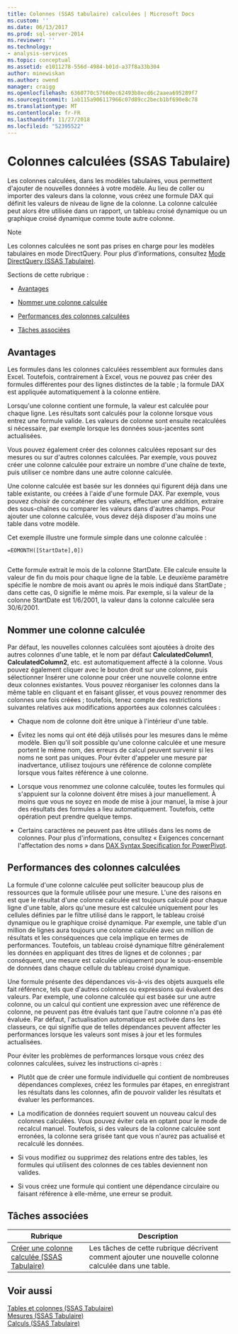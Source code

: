 ```yaml
---
title: Colonnes (SSAS tabulaire) calculées | Microsoft Docs
ms.custom: ''
ms.date: 06/13/2017
ms.prod: sql-server-2014
ms.reviewer: ''
ms.technology:
- analysis-services
ms.topic: conceptual
ms.assetid: e1011278-556d-4984-b01d-a37f8a33b304
author: minewiskan
ms.author: owend
manager: craigg
ms.openlocfilehash: 6360770c57660ec62493b8ecd6c2aaea695289f7
ms.sourcegitcommit: 1ab115a906117966c07d89cc2becb1bf690e8c78
ms.translationtype: MT
ms.contentlocale: fr-FR
ms.lasthandoff: 11/27/2018
ms.locfileid: "52395522"
---
```

# <a name="calculated-columns-ssas-tabular"></a>Colonnes calculées (SSAS Tabulaire)
  Les colonnes calculées, dans les modèles tabulaires, vous permettent d'ajouter de nouvelles données à votre modèle. Au lieu de coller ou importer des valeurs dans la colonne, vous créez une formule DAX qui définit les valeurs de niveau de ligne de la colonne. La colonne calculée peut alors être utilisée dans un rapport, un tableau croisé dynamique ou un graphique croisé dynamique comme toute autre colonne.  
  
> [!NOTE]  
>  Les colonnes calculées ne sont pas prises en charge pour les modèles tabulaires en mode DirectQuery. Pour plus d’informations, consultez [Mode DirectQuery &#40;SSAS Tabulaire&#41;](directquery-mode-ssas-tabular.md).  
  
 Sections de cette rubrique :  
  
-   [Avantages](#bkmk_understanding)  
  
-   [Nommer une colonne calculée](#bkmk_naming)  
  
-   [Performances des colonnes calculées](#bkmk_perf)  
  
-   [Tâches associées](#bkmk_rel_tasks)  
  
##  <a name="bkmk_understanding"></a> Avantages  
 Les formules dans les colonnes calculées ressemblent aux formules dans Excel. Toutefois, contrairement à Excel, vous ne pouvez pas créer des formules différentes pour des lignes distinctes de la table ; la formule DAX est appliquée automatiquement à la colonne entière.  
  
 Lorsqu'une colonne contient une formule, la valeur est calculée pour chaque ligne. Les résultats sont calculés pour la colonne lorsque vous entrez une formule valide. Les valeurs de colonne sont ensuite recalculées si nécessaire, par exemple lorsque les données sous-jacentes sont actualisées.  
  
 Vous pouvez également créer des colonnes calculées reposant sur des mesures ou sur d'autres colonnes calculées. Par exemple, vous pouvez créer une colonne calculée pour extraire un nombre d'une chaîne de texte, puis utiliser ce nombre dans une autre colonne calculée.  
  
 Une colonne calculée est basée sur les données qui figurent déjà dans une table existante, ou créées à l'aide d'une formule DAX. Par exemple, vous pouvez choisir de concaténer des valeurs, effectuer une addition, extraire des sous-chaînes ou comparer les valeurs dans d'autres champs. Pour ajouter une colonne calculée, vous devez déjà disposer d'au moins une table dans votre modèle.  
  
 Cet exemple illustre une formule simple dans une colonne calculée :  
  
```  
=EOMONTH([StartDate],0])  
  
```  
  
 Cette formule extrait le mois de la colonne StartDate. Elle calcule ensuite la valeur de fin du mois pour chaque ligne de la table. Le deuxième paramètre spécifie le nombre de mois avant ou après le mois indiqué dans StartDate ; dans cette cas, 0 signifie le même mois. Par exemple, si la valeur de la colonne StartDate est 1/6/2001, la valeur dans la colonne calculée sera 30/6/2001.  
  
##  <a name="bkmk_naming"></a> Nommer une colonne calculée  
 Par défaut, les nouvelles colonnes calculées sont ajoutées à droite des autres colonnes d'une table, et le nom par défaut **CalculatedColumn1**, **CalculatedColumn2**, etc. est automatiquement affecté à la colonne. Vous pouvez également cliquer avec le bouton droit sur une colonne, puis sélectionner Insérer une colonne pour créer une nouvelle colonne entre deux colonnes existantes. Vous pouvez réorganiser les colonnes dans la même table en cliquant et en faisant glisser, et vous pouvez renommer des colonnes une fois créées ; toutefois, tenez compte des restrictions suivantes relatives aux modifications apportées aux colonnes calculées :  
  
-   Chaque nom de colonne doit être unique à l'intérieur d'une table.  
  
-   Évitez les noms qui ont été déjà utilisés pour les mesures dans le même modèle. Bien qu'il soit possible qu'une colonne calculée et une mesure portent le même nom, des erreurs de calcul peuvent survenir si les noms ne sont pas uniques. Pour éviter d'appeler une mesure par inadvertance, utilisez toujours une référence de colonne complète lorsque vous faites référence à une colonne.  
  
-   Lorsque vous renommez une colonne calculée, toutes les formules qui s'appuient sur la colonne doivent être mises à jour manuellement. À moins que vous ne soyez en mode de mise à jour manuel, la mise à jour des résultats des formules a lieu automatiquement. Toutefois, cette opération peut prendre quelque temps.  
  
-   Certains caractères ne peuvent pas être utilisés dans les noms de colonnes. Pour plus d'informations, consultez « Exigences concernant l'affectation des noms » dans [DAX Syntax Specification for PowerPivot](https://msdn.microsoft.com/library/ee634217(v=sql.120).aspx).  
  
##  <a name="bkmk_perf"></a> Performances des colonnes calculées  
 La formule d'une colonne calculée peut solliciter beaucoup plus de ressources que la formule utilisée pour une mesure. L'une des raisons en est que le résultat d'une colonne calculée est toujours calculé pour chaque ligne d'une table, alors qu'une mesure est calculée uniquement pour les cellules définies par le filtre utilisé dans le rapport, le tableau croisé dynamique ou le graphique croisé dynamique. Par exemple, une table d'un million de lignes aura toujours une colonne calculée avec un million de résultats et les conséquences que cela implique en termes de performances. Toutefois, un tableau croisé dynamique filtre généralement les données en appliquant des titres de lignes et de colonnes ; par conséquent, une mesure est calculée uniquement pour le sous-ensemble de données dans chaque cellule du tableau croisé dynamique.  
  
 Une formule présente des dépendances vis-à-vis des objets auxquels elle fait référence, tels que d'autres colonnes ou expressions qui évaluent des valeurs. Par exemple, une colonne calculée qui est basée sur une autre colonne, ou un calcul qui contient une expression avec une référence de colonne, ne peuvent pas être évalués tant que l'autre colonne n'a pas été évaluée. Par défaut, l'actualisation automatique est activée dans les classeurs, ce qui signifie que de telles dépendances peuvent affecter les performances lorsque les valeurs sont mises à jour et les formules actualisées.  
  
 Pour éviter les problèmes de performances lorsque vous créez des colonnes calculées, suivez les instructions ci-après :  
  
-   Plutôt que de créer une formule individuelle qui contient de nombreuses dépendances complexes, créez les formules par étapes, en enregistrant les résultats dans les colonnes, afin de pouvoir valider les résultats et évaluer les performances.  
  
-   La modification de données requiert souvent un nouveau calcul des colonnes calculées. Vous pouvez éviter cela en optant pour le mode de recalcul manuel. Toutefois, si des valeurs de la colonne calculée sont erronées, la colonne sera grisée tant que vous n'aurez pas actualisé et recalculé les données.  
  
-   Si vous modifiez ou supprimez des relations entre des tables, les formules qui utilisent des colonnes de ces tables deviennent non valides.  
  
-   Si vous créez une formule qui contient une dépendance circulaire ou faisant référence à elle-même, une erreur se produit.  
  
##  <a name="bkmk_rel_tasks"></a> Tâches associées  
  
|Rubrique|Description|  
|-----------|-----------------|  
|[Créer une colonne calculée &#40;SSAS Tabulaire&#41;](ssas-calculated-columns-create-a-calculated-column.md)|Les tâches de cette rubrique décrivent comment ajouter une nouvelle colonne calculée dans une table.|  
  
## <a name="see-also"></a>Voir aussi  
 [Tables et colonnes &#40;SSAS Tabulaire&#41;](tables-and-columns-ssas-tabular.md)   
 [Mesures &#40;SSAS Tabulaire&#41;](measures-ssas-tabular.md)   
 [Calculs &#40;SSAS Tabulaire&#41;](calculations-ssas-tabular.md)  
  
  
